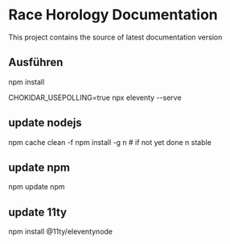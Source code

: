 # Race Horology Documentation

This project contains the source of latest documentation version

## Ausführen

npm install

CHOKIDAR_USEPOLLING=true npx eleventy --serve

## update nodejs

npm cache clean -f
npm install -g n # if not yet done
n stable

## update npm 

npm update npm

## update 11ty

npm install @11ty/eleventynode